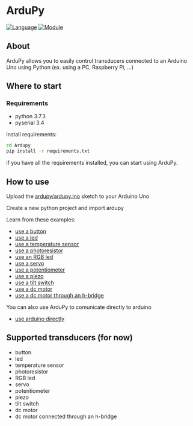 # ArduPy

[![Language](https://img.shields.io/badge/language-python-blue.svg?style=flat)](https://www.python.org/)
[![Module](https://img.shields.io/badge/module-pyserial-brightgreen.svg?style=flat)](https://pythonhosted.org/pyserial/)

## About

ArduPy allows you to easily control transducers connected to an Arduino Uno using Python (ex. using a PC, Raspberry Pi, ...)

## Where to start

### Requirements

- python 3.7.3
- pyserial 3.4

install requirements:

```bash
cd Ardupy
pip install -r requirements.txt
```

if you have all the requirements installed, you can start using ArduPy.

## How to use

Upload the [ardupy/ardupy.ino](https://github.com/dbarattini/Ardupy/blob/master/ardupy/ardupy.ino) sketch to your Arduino Uno

Create a new python project and import ardupy

Learn from these examples:

- [use a button](https://github.com/dbarattini/Ardupy/blob/master/examples/button.py)
- [use a led](https://github.com/dbarattini/Ardupy/blob/master/examples/led.py)
- [use a temperature sensor](https://github.com/dbarattini/Ardupy/blob/master/examples/temperature_sensor.py)
- [use a photoresistor](https://github.com/dbarattini/Ardupy/blob/master/examples/photoresistor.py)
- [use an RGB led](https://github.com/dbarattini/Ardupy/blob/master/examples/led_rgb.py)
- [use a servo](https://github.com/dbarattini/ArduPy/blob/master/examples/servo.py)
- [use a potentiometer](https://github.com/dbarattini/ArduPy/blob/master/examples/potentiometer.py)
- [use a piezo](https://github.com/dbarattini/ArduPy/blob/master/examples/piezo.py)
- [use a tilt switch](https://github.com/dbarattini/ArduPy/blob/master/examples/tiltSwitch.py)
- [use a dc motor](https://github.com/dbarattini/ArduPy/blob/master/examples/dc_motor.py)
- [use a dc motor through an h-bridge]()

You can also use ArduPy to comunicate directly to arduino

- [use arduino directly](https://github.com/dbarattini/ArduPy/blob/master/examples/arduino.py)

## Supported transducers (for now)

- button
- led
- temperature sensor
- photoresistor
- RGB led
- servo
- potentiometer
- piezo
- tilt switch
- dc motor
- dc motor connected through an h-bridge
